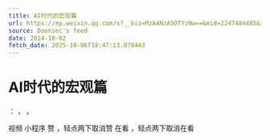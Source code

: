 ```yaml
---
title: AI时代的宏观篇
url: https://mp.weixin.qq.com/s?__biz=MzA4NzA5OTYzNw==&mid=2247484485&idx=1&sn=c843ee4e5cdc784589e3d46cdbf9b13d
source: Doonsec's feed
date: 2024-10-02
fetch_date: 2025-10-06T18:47:13.070443
---
```


# AI时代的宏观篇

：
，
。

视频
小程序
赞
，轻点两下取消赞
在看
，轻点两下取消在看